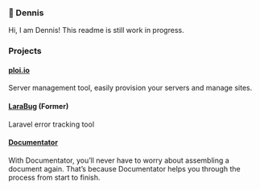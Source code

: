 ### 👋 Dennis

Hi, I am Dennis! This readme is still work in progress.
 
### Projects
#### [ploi.io](https://ploi.io)
Server management tool, easily provision your servers and manage sites.

#### [LaraBug](https://www.larabug.com) (Former)
Laravel error tracking tool

#### [Documentator](https://documentator.io)
With Documentator, you’ll never have to worry about assembling a document again. That’s because Documentator helps you through the process from start to finish.


